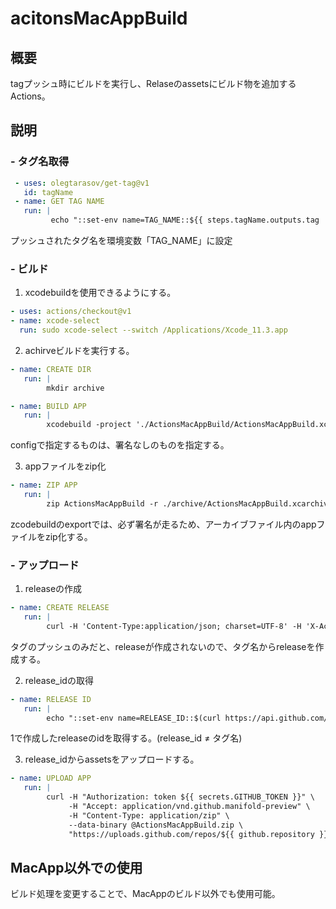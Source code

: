 # acitonsMacAppBuild

## 概要
tagプッシュ時にビルドを実行し、Relaseのassetsにビルド物を追加するActions。

## 説明
### - タグ名取得
```yml
 - uses: olegtarasov/get-tag@v1
   id: tagName
 - name: GET TAG NAME 
   run: |
         echo "::set-env name=TAG_NAME::${{ steps.tagName.outputs.tag  }}"
```
プッシュされたタグ名を環境変数「TAG_NAME」に設定

### - ビルド
1. xcodebuildを使用できるようにする。
```yml
- uses: actions/checkout@v1
- name: xcode-select 
  run: sudo xcode-select --switch /Applications/Xcode_11.3.app
```

2. achirveビルドを実行する。
```yml
- name: CREATE DIR
   run: |
        mkdir archive

- name: BUILD APP
   run: |
        xcodebuild -project './ActionsMacAppBuild/ActionsMacAppBuild.xcodeproj' -config Develop -scheme 'ActionsMacAppBuild' -archivePath ./archive/ActionsMacAppBuild archive
```
configで指定するものは、署名なしのものを指定する。

3. appファイルをzip化
```yml
- name: ZIP APP
   run: |
        zip ActionsMacAppBuild -r ./archive/ActionsMacAppBuild.xcarchive/Products/Applications/ActionsMacAppBuild.app
```
zcodebuildのexportでは、必ず署名が走るため、アーカイブファイル内のappファイルをzip化する。


### - アップロード
1. releaseの作成
```yml
- name: CREATE RELEASE
   run: |
        curl -H 'Content-Type:application/json; charset=UTF-8' -H 'X-Accept:application/json' -X POST -d '{ "tag_name" : "${{ env.TAG_NAME }}" }' https://api.github.com/repos/${{ github.repository }}/releases?access_token=${{ secrets.GITHUB_TOKEN }}
```
タグのプッシュのみだと、releaseが作成されないので、タグ名からreleaseを作成する。

2. release_idの取得
```yml
- name: RELEASE ID
   run: |
        echo "::set-env name=RELEASE_ID::$(curl https://api.github.com/repos/${{ github.repository }}/releases/tags/${{ env.TAG_NAME }}?access_token=${{ secrets.GITHUB_TOKEN }} | jq '."id"')"
```
1で作成したreleaseのidを取得する。(release_id ≠ タグ名) 

3. release_idからassetsをアップロードする。

```yml
- name: UPLOAD APP
   run: |
        curl -H "Authorization: token ${{ secrets.GITHUB_TOKEN }}" \
             -H "Accept: application/vnd.github.manifold-preview" \
             -H "Content-Type: application/zip" \
             --data-binary @ActionsMacAppBuild.zip \
             "https://uploads.github.com/repos/${{ github.repository }}/releases/${{ env.RELEASE_ID }}/assets?name=ActionsMacAppBuild.zip"
```

## MacApp以外での使用
ビルド処理を変更することで、MacAppのビルド以外でも使用可能。  
